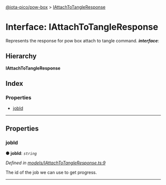 [@iota-pico/pow-box](../README.md) > [IAttachToTangleResponse](../interfaces/iattachtotangleresponse.md)

# Interface: IAttachToTangleResponse

Represents the response for pow box attach to tangle command.
*__interface__*: 

## Hierarchy

**IAttachToTangleResponse**

## Index

### Properties

* [jobId](iattachtotangleresponse.md#jobid)

---

## Properties

<a id="jobid"></a>

###  jobId

**●  jobId**:  *`string`* 

*Defined in [models/IAttachToTangleResponse.ts:9](https://github.com/iota-pico/pow-box/blob/8d78073/src/models/IAttachToTangleResponse.ts#L9)*

The id of the job we can use to get progress.

___

